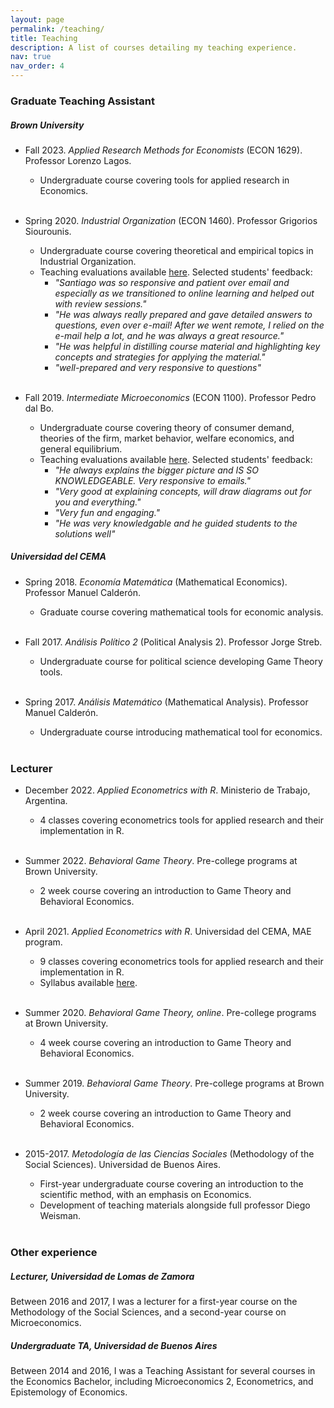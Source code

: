 ```yaml
---
layout: page
permalink: /teaching/
title: Teaching
description: A list of courses detailing my teaching experience.
nav: true
nav_order: 4
---
```


### <span style="color: var(--custom-text-color);">Graduate Teaching Assistant</span>

##### _Brown University_

- Fall 2023. _Applied Research Methods for Economists_ (ECON 1629). Professor Lorenzo Lagos.
  - Undergraduate course covering tools for applied research in Economics.
  <br><br>

- Spring 2020. _Industrial Organization_ (ECON 1460). Professor Grigorios Siourounis.
  - Undergraduate course covering theoretical and empirical topics in Industrial Organization.
  - Teaching evaluations available [here](../assets/pdf/evaluations_IO_spring2020.pdf). Selected students' feedback:
    - _"Santiago was so responsive and patient over email and especially as we transitioned to online learning and helped out with review sessions."_
    - _"He was always really prepared and gave detailed answers to questions, even over e-mail! After we went remote, I relied on the e-mail help a lot, and he was always a great resource."_
    - _"He was helpful in distilling course material and highlighting key concepts and strategies for applying the material."_
    - _"well-prepared and very responsive to questions"_
    <br><br>

- Fall 2019. _Intermediate Microeconomics_ (ECON 1100). Professor Pedro dal Bo.
  - Undergraduate course covering theory of consumer demand, theories of the firm, market behavior, welfare economics, and general equilibrium.
  - Teaching evaluations available [here](../assets/pdf/evaluations_interm_micro_fall2019.pdf). Selected students' feedback:
    - _"He always explains the bigger picture and IS SO KNOWLEDGEABLE. Very responsive to emails."_
    - _"Very good at explaining concepts, will draw diagrams out for you and everything."_
    - _"Very fun and engaging."_
    - _"He was very knowledgable and he guided students to the solutions well"_

##### _Universidad del CEMA_

- Spring 2018. _Economía Matemática_ (Mathematical Economics). Professor Manuel Calderón.
  - Graduate course covering mathematical tools for economic analysis.
  <br><br>

- Fall 2017. _Análisis Político 2_ (Political Analysis 2). Professor Jorge Streb.
  - Undergraduate course for political science developing Game Theory tools.
  <br><br>

- Spring 2017. _Análisis Matemático_ (Mathematical Analysis). Professor Manuel Calderón.
  - Undergraduate course introducing mathematical tool for economics.
  <br><br>

### <span style="color: var(--custom-text-color);">Lecturer</span>

- December 2022. _Applied Econometrics with R_. Ministerio de Trabajo, Argentina.
  - 4 classes covering econometrics tools for applied research and their implementation in R.
  <br><br>

- Summer 2022. _Behavioral Game Theory_. Pre-college programs at Brown University.
  - 2 week course covering an introduction to Game Theory and Behavioral Economics.
  <br><br>

- April 2021. _Applied Econometrics with R_. Universidad del CEMA, MAE program.
  - 9 classes covering econometrics tools for applied research and their implementation in R.
  - Syllabus available [here](../assets/pdf/syllabus_ucema_short_course.pdf).
  <br><br>

- Summer 2020. _Behavioral Game Theory, online_. Pre-college programs at Brown University.
  - 4 week course covering an introduction to Game Theory and Behavioral Economics.
  <br><br>

- Summer 2019. _Behavioral Game Theory_. Pre-college programs at Brown University.
  - 2 week course covering an introduction to Game Theory and Behavioral Economics.
  <br><br>

- 2015-2017. _Metodología de las Ciencias Sociales_ (Methodology of the Social Sciences). Universidad de Buenos Aires.
  - First-year undergraduate course covering an introduction to the scientific method, with an emphasis on Economics.
  - Development of teaching materials alongside full professor Diego Weisman.
  <br><br>

### <span style="color: var(--custom-text-color);">Other experience</span>

##### _Lecturer, Universidad de Lomas de Zamora_

Between 2016 and 2017, I was a lecturer for a first-year course on the Methodology of the Social Sciences, and 
a second-year course on Microeconomics.

##### _Undergraduate TA, Universidad de Buenos Aires_

Between 2014 and 2016, I was a Teaching Assistant for several courses in the Economics Bachelor,
including Microeconomics 2, Econometrics, and Epistemology of Economics.
